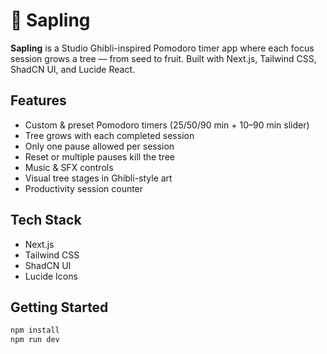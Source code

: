 # 🌱 Sapling

**Sapling** is a Studio Ghibli-inspired Pomodoro timer app where each focus session grows a tree — from seed to fruit. Built with Next.js, Tailwind CSS, ShadCN UI, and Lucide React.

## Features

- Custom & preset Pomodoro timers (25/50/90 min + 10–90 min slider)
- Tree grows with each completed session
- Only one pause allowed per session
- Reset or multiple pauses kill the tree
- Music & SFX controls
- Visual tree stages in Ghibli-style art
- Productivity session counter

## Tech Stack

- Next.js
- Tailwind CSS
- ShadCN UI
- Lucide Icons

## Getting Started

```bash
npm install
npm run dev
